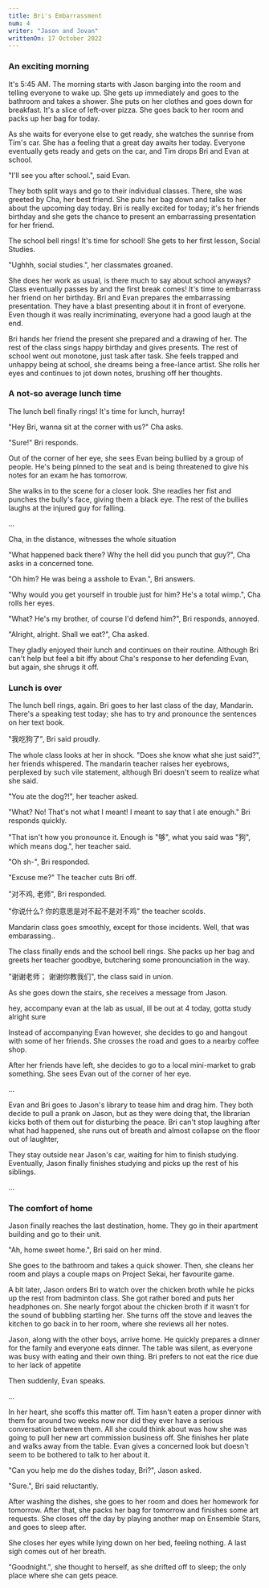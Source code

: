 ```yaml
---
title: Bri's Embarrassment
num: 4
writer: "Jason and Jovan"
writtenOn: 17 October 2022
---
```


### An exciting morning

It's 5:45 AM. The morning starts with Jason barging into the room and telling everyone to wake up. She gets up immediately and goes to the bathroom and takes a shower. She puts on her clothes and goes down for breakfast. It's a slice of left-over pizza. She goes back to her room and packs up her bag for today.

As she waits for everyone else to get ready, she watches the sunrise from Tim's car. She has a feeling that a great day awaits her today. Everyone eventually gets ready and gets on the car, and Tim drops Bri and Evan at school.

"I'll see you after school.", said Evan.

They both split ways and go to their individual classes. There, she was greeted by Cha, her best friend. She puts her bag down and talks to her about the upcoming day today. Bri is really excited for today; it's her friends birthday and she gets the chance to present an embarrassing presentation for her friend.

The school bell rings! It's time for school! She gets to her first lesson, Social Studies.

"Ughhh, social studies.", her classmates groaned.

She does her work as usual, is there much to say about school anyways? Class eventually passes by and the first break comes! It's time to embarrass her friend on her birthday. Bri and Evan prepares the embarrassing presentation. They have a blast presenting about it in front of everyone. Even though it was really incriminating, everyone had a good laugh at the end.

Bri hands her friend the present she prepared and a drawing of her. The rest of the class sings happy birthday and gives presents. The rest of school went out monotone, just task after task. She feels trapped and unhappy being at school, she dreams being a free-lance artist. She rolls her eyes and continues to jot down notes, brushing off her thoughts.

### A not-so average lunch time

The lunch bell finally rings! It's time for lunch, hurray!

"Hey Bri, wanna sit at the corner with us?" Cha asks.

"Sure!" Bri responds.

Out of the corner of her eye, she sees Evan being bullied by a group of people. He's being pinned to the seat and is being threatened to give his notes for an exam he has tomorrow.

She walks in to the scene for a closer look. She readies her fist and punches the bully's face, giving them a black eye. The rest of the bullies laughs at the injured guy for falling.

...

Cha, in the distance, witnesses the whole situation

"What happened back there? Why the hell did you punch that guy?", Cha asks in a concerned tone.

"Oh him? He was being a asshole to Evan.", Bri answers.

"Why would you get yourself in trouble just for him? He's a total wimp.", Cha rolls her eyes.

"What? He's my brother, of course I'd defend him?", Bri responds, annoyed.

"Alright, alright. Shall we eat?", Cha asked.

They gladly enjoyed their lunch and continues on their routine. Although Bri can't help but feel a bit iffy about Cha's response to her defending Evan, but again, she shrugs it off.

### Lunch is over

The lunch bell rings, again. Bri goes to her last class of the day, Mandarin. There's a speaking test today; she has to try and pronounce the sentences on her text book.

"我吃狗了", Bri said proudly.

The whole class looks at her in shock. "Does she know what she just said?", her friends whispered. The mandarin teacher raises her eyebrows, perplexed by such vile statement, although Bri doesn't seem to realize what she said.

"You ate the dog?!", her teacher asked.

"What? No! That's not what I meant! I meant to say that I ate enough." Bri responds quickly.

"That isn't how you pronounce it. Enough is "够", what you said was "狗", which means dog.", her teacher said.

"Oh sh-", Bri responded.

"Excuse me?" The teacher cuts Bri off.

"对不鸡, 老师", Bri responded.

"你说什么? 你的意思是对不起不是对不鸡" the teacher scolds.

Mandarin class goes smoothly, except for those incidents. Well, that was embarassing..

The class finally ends and the school bell rings. She packs up her bag and greets her teacher goodbye, butchering some pronounciation in the way.

"谢谢老师； 谢谢你教我们", the class said in union.

As she goes down the stairs, she receives a message from Jason.

<message-container platform="Text Message" time="Today at 13:19">
<message contact="Jason" alignment="left" img="https://fangdustry.me/assets/jason.929209c1.png">
hey, accompany evan at the lab as usual, ill be out at 4 today, gotta study
</message>
<message contact="Brigitta" alignment="right" img="https://fangdustry.me/assets/bri.94c96ea0.png">
alright sure
</message>
</message-container>

Instead of accompanying Evan however, she decides to go and hangout with some of her friends. She crosses the road and goes to a nearby coffee shop.

After her friends have left, she decides to go to a local mini-market to grab something. She sees Evan out of the corner of her eye.

...

Evan and Bri goes to Jason's library to tease him and drag him. They both decide to pull a prank on Jason, but as they were doing that, the librarian kicks both of them out for disturbing the peace. Bri can't stop laughing after what had happened, she runs out of breath and almost collapse on the floor out of laughter,

They stay outside near Jason's car, waiting for him to finish studying. Eventually, Jason finally finishes studying and picks up the rest of his siblings.

...

### The comfort of home

Jason finally reaches the last destination, home. They go in their apartment building and go to their unit.

"Ah, home sweet home.", Bri said on her mind.

She goes to the bathroom and takes a quick shower. Then, she cleans her room and plays a couple maps on Project Sekai, her favourite game.

A bit later, Jason orders Bri to watch over the chicken broth while he picks up the rest from badminton class. She got rather bored and puts her headphones on. She nearly forgot about the chicken broth if it wasn't for the sound of bubbling startling her. She turns off the stove and leaves the kitchen to go back in to her room, where she reviews all her notes.

Jason, along with the other boys, arrive home. He quickly prepares a dinner for the family and everyone eats dinner. The table was silent, as everyone was busy with eating and their own thing. Bri prefers to not eat the rice due to her lack of appetite

Then suddenly, Evan speaks.

...

In her heart, she scoffs this matter off. Tim hasn't eaten a proper dinner with them for around two weeks now nor did they ever have a serious conversation between them. All she could think about was how she was going to pull her new art commission business off. She finishes her plate and walks away from the table. Evan gives a concerned look but doesn't seem to be bothered to talk to her about it.

"Can you help me do the dishes today, Bri?", Jason asked.

"Sure.", Bri said reluctantly.

After washing the dishes, she goes to her room and does her homework for tomorrow. After that, she packs her bag for tomorrow and finishes some art requests. She closes off the day by playing another map on Ensemble Stars, and goes to sleep after.

She closes her eyes while lying down on her bed, feeling nothing. A last sigh comes out of her breath.

"Goodnight.", she thought to herself, as she drifted off to sleep; the only place where she can gets peace.

